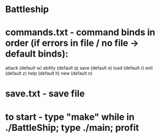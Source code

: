 # Battleship

# commands.txt - command binds in order (if errors in file / no file -> default binds):
attack (default w)
ability (default q)
save (default e)
load (default r)
exit (default z)
help (default h)
new (default n)

# save.txt - save file

# to start - type "make" while in ./BattleShip; type ./main; profit
